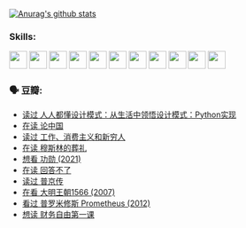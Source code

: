 
[![Anurag's github stats](https://github-readme-stats.vercel.app/api?username=w940853815)](https://github.com/anuraghazra/github-readme-stats)

### Skills:

<code><img height="32" src="https://cdn.jsdelivr.net/npm/simple-icons@v5/icons/python.svg"></code>
<code><img height="32" src="https://cdn.jsdelivr.net/npm/simple-icons@v5/icons/javascript.svg"></code>
<code><img height="32" src="https://cdn.jsdelivr.net/npm/simple-icons@v5/icons/django.svg"></code>
<code><img height="32" src="https://cdn.jsdelivr.net/npm/simple-icons@v5/icons/flask.svg"></code>
<code><img height="32" src="https://cdn.jsdelivr.net/npm/simple-icons@v5/icons/vuetify.svg"></code>
<code><img height="32" src="https://cdn.jsdelivr.net/npm/simple-icons@v5/icons/git.svg"></code>
<code><img height="32" src="https://cdn.jsdelivr.net/npm/simple-icons@v5/icons/docker.svg"></code>
<code><img height="32" src="https://cdn.jsdelivr.net/npm/simple-icons@v5/icons/postgresql.svg"></code>
<code><img height="32" src="https://cdn.jsdelivr.net/npm/simple-icons@v5/icons/elasticsearch.svg"></code>
<code><img height="32" src="https://cdn.jsdelivr.net/npm/simple-icons@v5/icons/macos.svg"></code>
<code><img height="32" src="https://cdn.jsdelivr.net/npm/simple-icons@v5/icons/linux.svg"></code>

### 🗣 豆瓣:

<!-- DOUBAN-ACTIVITIES:START -->
- [读过 人人都懂设计模式：从生活中领悟设计模式：Python实现](https://www.douban.com/people/136069238/status/3806334005/?_i=48095612)
- [在读 论中国](https://www.douban.com/people/136069238/status/3805671678/?_i=48095612)
- [读过 工作、消费主义和新穷人](https://www.douban.com/people/136069238/status/3803834644/?_i=48095612)
- [在读 穆斯林的葬礼](https://www.douban.com/people/136069238/status/3802824932/?_i=48095612)
- [想看 功勋‎ (2021)](https://www.douban.com/people/136069238/status/3802127044/?_i=48095612)
- [在读 回答不了](https://www.douban.com/people/136069238/status/3802078489/?_i=48095612)
- [读过 普京传](https://www.douban.com/people/136069238/status/3802076688/?_i=48095612)
- [在看 大明王朝1566‎ (2007)](https://www.douban.com/people/136069238/status/3800275133/?_i=48095612)
- [看过 普罗米修斯 Prometheus‎ (2012)](https://www.douban.com/people/136069238/status/3795487470/?_i=48095612)
- [想读 财务自由第一课](https://www.douban.com/people/136069238/status/3794955007/?_i=48095612)
<!-- DOUBAN-ACTIVITIES:END -->
<!--
**w940853815/w940853815** is a ✨ _special_ ✨ repository because its `README.md` (this file) appears on your GitHub profile.

Here are some ideas to get you started:

- 🔭 I’m currently working on ...
- 🌱 I’m currently learning ...
- 👯 I’m looking to collaborate on ...
- 🤔 I’m looking for help with ...
- 💬 Ask me about ...
- 📫 How to reach me: ...
- 😄 Pronouns: ...
- ⚡ Fun fact: ...
-->
